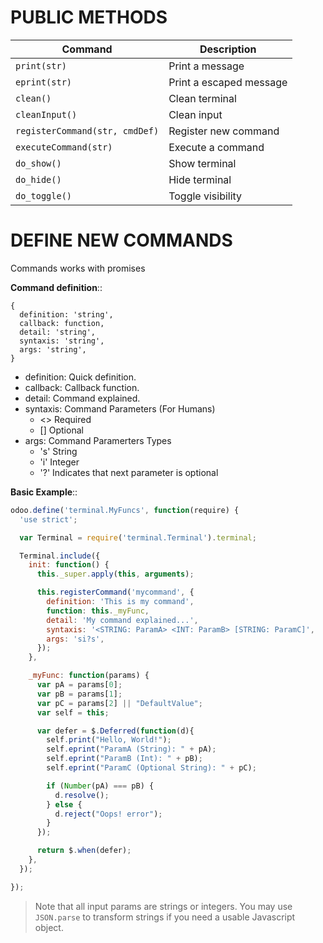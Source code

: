 PUBLIC METHODS
==============

| Command | Description |
| ------- | ----------- |
| `print(str)` | Print a message |
| `eprint(str)` | Print a escaped message |
| `clean()` | Clean terminal |
| `cleanInput()` | Clean input |
| `registerCommand(str, cmdDef)` | Register new command |
| `executeCommand(str)` | Execute a command |
| `do_show()` | Show terminal |
| `do_hide()` | Hide terminal |
| `do_toggle()` | Toggle visibility |

DEFINE NEW COMMANDS
===================
Commands works with promises

**Command definition**::

  ```
  {
    definition: 'string',
    callback: function,
    detail: 'string',
    syntaxis: 'string',
    args: 'string',
  }
  ```

* definition: Quick definition.
* callback: Callback function.
* detail: Command explained.
* syntaxis: Command Parameters (For Humans)
  * <> Required
  * [] Optional
* args: Command Paramerters Types
  * 's' String
  * 'i' Integer
  * '?' Indicates that next parameter is optional

**Basic Example**::
  ```javascript
  odoo.define('terminal.MyFuncs', function(require) {
    'use strict';

    var Terminal = require('terminal.Terminal').terminal;

    Terminal.include({
      init: function() {
        this._super.apply(this, arguments);

        this.registerCommand('mycommand', {
          definition: 'This is my command',
          function: this._myFunc,
          detail: 'My command explained...',
          syntaxis: '<STRING: ParamA> <INT: ParamB> [STRING: ParamC]',
          args: 'si?s',
        });
      },

      _myFunc: function(params) {
        var pA = params[0];
        var pB = params[1];
        var pC = params[2] || "DefaultValue";
        var self = this;

        var defer = $.Deferred(function(d){
          self.print("Hello, World!");
          self.eprint("ParamA (String): " + pA);
          self.eprint("ParamB (Int): " + pB);
          self.eprint("ParamC (Optional String): " + pC);

          if (Number(pA) === pB) {
            d.resolve();
          } else {
            d.reject("Oops! error");
          }
        });

        return $.when(defer);
      },
    });

  });
  ```

> Note that all input params are strings or integers. You may use ```JSON.parse``` to transform strings if you need a usable Javascript object.
